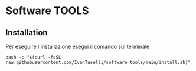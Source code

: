 # Software TOOLS

## Installation
Per eseguire l'installazione esegui il comando sul terminale
```
bash -c "$(curl -fsSL raw.githubusercontent.com/IvanTuselli/software_tools/main/install.sh)"
```
